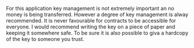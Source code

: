 For this application key management is not extremely important an no money is being transferred.
However a degree of key management is alway recommended. It is never favourable for contracts to be accessible for everyone.
I would recommend writing the key on a piece of paper and keeping it somewhere safe.
To be sure it is also possible to giva a hardcopy of the key to someone you trust.
